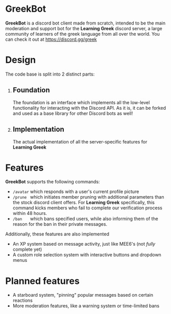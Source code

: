 # GreekBot
**GreekBot** is a discord bot client made from scratch, intended to be the main moderation and support bot for the **Learning Greek** discord server, a large community of learners of the greek language from all over the world. You can check it out at https://discord.gg/greek

# Design
The code base is split into 2 distinct parts:
1. ## Foundation
   The foundation is an interface which implements all the low-level functionality for interacting with the Discord API. As it is, it can be forked and used as a base library for other Discord bots as well!
3. ## Implementation
   The actual implementation of all the server-specific features for **Learning Greek**

# Features
**GreekBot** supports the following commands:
- `/avatar` which responds with a user's current profile picture
- `/prune ` which initiates member pruning with additional parameters than the stock discord client offers. For **Learning Greek** specifically, this command kicks members who fail to complete our verification process within 48 hours.
- `/ban   ` which bans specified users, while also informing them of the reason for the ban in their private messages.

Additionally, these features are also implemented
- An XP system based on message activity, just like MEE6's (not *fully* complete yet)
- A custom role selection system with interactive buttons and dropdown menus

# Planned features
- A starboard system, "pinning" popular messages based on certain reactions
- More moderation features, like a warning system or time-limited bans
